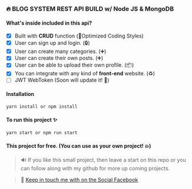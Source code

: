 ### :fire: BLOG SYSTEM REST API BUILD w/ Node JS & MongoDB

#### What's inside included in this api?

- [x] Built with **CRUD** function (:rocket:Optimized Coding Styles)
- [x] User can sign up and login. (:lock:)
- [x] User can create many categories. (:heavy_plus_sign:)
- [x] User can create their own posts. (:heavy_plus_sign:)
- [x] User can be able to upload their own profile. (:package:)
- [x] You can integrate with any kind of **front-end** website. (:recycle:)
- [ ] JWT WebToken (Soon will update it! :pushpin:)

#### Installation

```sh
yarn install or npm install
```

#### To run this project :sparkles:

```sh
yarn start or npm run start
```

#### This project for free. (You can use as your own project! :boom:)

> :loud_sound: If you like this small project, then leave a start on this repo or you can follow along with my github for more up coming projects.

>:speech_balloon: [Keep in touch me with on the Social Facebook](https://facebook.com/chanlaymcmm)
